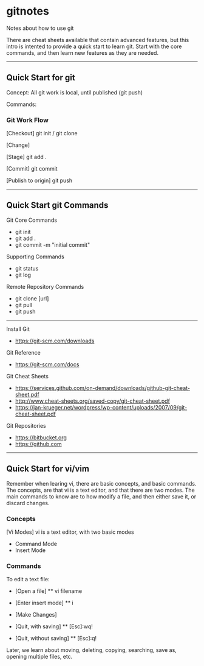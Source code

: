 # gitnotes
Notes about how to use git

There are cheat sheets available that contain advanced features, but this intro is intented to provide a quick start to learn git.  Start with the core commands, and then learn new features as they are needed.

---------------------------------------------------------
## Quick Start for git

Concept: All git work is local, until published (git push)

Commands:

### Git Work Flow 

[Checkout]
git init / git clone

[Change]

[Stage]
git add .

[Commit]
git commit

[Publish to origin]
git push

---------------------------------------------------------

## Quick Start git Commands

Git Core Commands

  * git init
  * git add .
  * git commit -m "initial commit"

Supporting Commands

  * git status
  * git log

Remote Repository Commands

  * git clone [url]
  * git pull
  * git push

---------------------------------------------------------
Install Git

  * https://git-scm.com/downloads

Git Reference

  * https://git-scm.com/docs

Git Cheat Sheets

  * https://services.github.com/on-demand/downloads/github-git-cheat-sheet.pdf
  * http://www.cheat-sheets.org/saved-copy/git-cheat-sheet.pdf
  * https://jan-krueger.net/wordpress/wp-content/uploads/2007/09/git-cheat-sheet.pdf

Git Repositories

  * https://bitbucket.org
  * https://github.com

---------------------------------------------------------

## Quick Start for vi/vim

Remember when learing vi, there are basic concepts, and basic commands.  The concepts, are that vi is a text editor, and that there are two modes.  The main commands to know are to how modify a file, and then either save it, or discard changes.

### Concepts 

[Vi Modes]
vi is a text editor, with two basic modes
  *  Command Mode
  *  Insert Mode


### Commands 

To edit a text file:

  * [Open a file]
  **   vi filename
  * [Enter insert mode]
  ** i
  * [Make Changes]

  * [Quit, with saving]
  ** [Esc]:wq!
  * [Quit, without saving]
  ** [Esc]:q!


Later, we learn about moving, deleting, copying, searching, save as, opening multiple files, etc.

